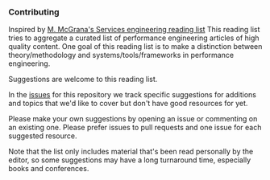 ### Contributing

Inspired by
[M. McGrana's Services engineering reading list](https://github.com/mmcgrana/services-engineering)
This reading list tries to aggregate a curated list of performance
engineering articles of high quality content. One goal of this reading
list is to make a distinction between theory/methodology and systems/tools/frameworks in
performance engineering.

Suggestions are welcome to this reading list.

In the [issues](https://github.com/meteorfox/performance-engineering/issues)
for this repository we track specific suggestions for additions and
topics that we'd like to cover but don't have good resources for yet.

Please make your own suggestions by opening an issue or commenting
on an existing one. Please prefer issues to pull requests and one
issue for each suggested resource.

Note that the list only includes material that's been read
personally by the editor, so some suggestions may have a long
turnaround time, especially books and conferences.

